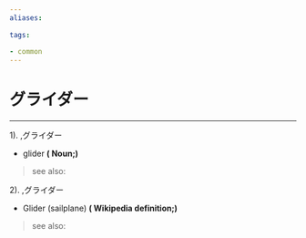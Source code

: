 ```yaml
---
aliases:
    
tags:
    
- common
---
```


# グライダー
---
1).
,グライダー

- glider
**( Noun;)**
> see also: 
            
2).
,グライダー

- Glider (sailplane)
**( Wikipedia definition;)**
> see also: 
            